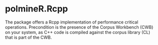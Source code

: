 # polmineR.Rcpp
The package offers a Rcpp implementation of performance critical operations. Precondition is
the presence of the Corpus Workbench (CWB) on your system, as C++ code is compiled against the corpus library (CL)
that is part of the CWB.
